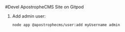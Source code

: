 #Devel ApostropheCMS Site on Gitpod

1. Add admin user:
    ```
    node app @apostrophecms/user:add myUsername admin
    ```